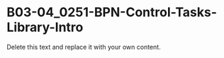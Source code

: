 

# B03-04_0251-BPN-Control-Tasks-Library-Intro

Delete this text and replace it with your own content.
